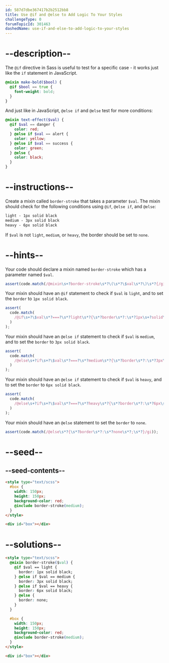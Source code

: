```yaml
---
id: 587d7dbe367417b2b2512bb8
title: Use @if and @else to Add Logic To Your Styles
challengeType: 0
forumTopicId: 301463
dashedName: use-if-and-else-to-add-logic-to-your-styles
---
```


# --description--

The `@if` directive in Sass is useful to test for a specific case - it works just like the `if` statement in JavaScript.

```scss
@mixin make-bold($bool) {
  @if $bool == true {
    font-weight: bold;
  }
}
```

And just like in JavaScript, `@else if` and `@else` test for more conditions:

```scss
@mixin text-effect($val) {
  @if $val == danger {
    color: red;
  } @else if $val == alert {
    color: yellow;
  } @else if $val == success {
    color: green;
  } @else {
    color: black;
  }
}
```

# --instructions--

Create a mixin called `border-stroke` that takes a parameter `$val`. The mixin should check for the following conditions using `@if`, `@else if`, and `@else`:

```scss
light - 1px solid black
medium - 3px solid black
heavy - 6px solid black
```

If `$val` is not `light`, `medium`, or `heavy`, the border should be set to `none`.

# --hints--

Your code should declare a mixin named `border-stroke` which has a parameter named `$val`.

```js
assert(code.match(/@mixin\s+?border-stroke\s*?\(\s*?\$val\s*?\)\s*?{/gi));
```

Your mixin should have an `@if` statement to check if `$val` is `light`, and to set the `border` to `1px solid black`.

```js
assert(
  code.match(
    /@if\s+?\$val\s*?===?\s*?light\s*?{\s*?border\s*?:\s*?1px\s+?solid\s+?black\s*?;\s*?}/gi
  )
);
```

Your mixin should have an `@else if` statement to check if `$val` is `medium`, and to set the `border` to `3px solid black`.

```js
assert(
  code.match(
    /@else\s+?if\s+?\$val\s*?===?\s*?medium\s*?{\s*?border\s*?:\s*?3px\s+?solid\s+?black\s*?;\s*?}/gi
  )
);
```

Your mixin should have an `@else if` statement to check if `$val` is `heavy`, and to set the `border` to `6px solid black`.

```js
assert(
  code.match(
    /@else\s+?if\s+?\$val\s*?===?\s*?heavy\s*?{\s*?border\s*?:\s*?6px\s+?solid\s+?black\s*?;\s*?}/gi
  )
);
```

Your mixin should have an `@else` statement to set the `border` to `none`.

```js
assert(code.match(/@else\s*?{\s*?border\s*?:\s*?none\s*?;\s*?}/gi));
```

# --seed--

## --seed-contents--

```html
<style type="text/scss">
  #box {
    width: 150px;
    height: 150px;
    background-color: red;
    @include border-stroke(medium);
  }
</style>

<div id="box"></div>
```

# --solutions--

```html
<style type="text/scss">
  @mixin border-stroke($val) {
    @if $val == light {
      border: 1px solid black;
    } @else if $val == medium {
      border: 3px solid black;
    } @else if $val == heavy {
      border: 6px solid black;
    } @else {
      border: none;
    }
  }

  #box {
    width: 150px;
    height: 150px;
    background-color: red;
    @include border-stroke(medium);
  }
</style>

<div id="box"></div>
```
